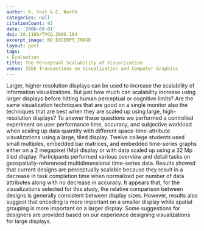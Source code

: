 ```yaml
---
author: B. Yost & C. North
categories: null
citationCount: 93
date: '2006-09-01'
doi: 10.1109/TVCG.2006.184
excerpt_image: NO_EXCERPT_IMAGE
layout: post
tags:
- Evaluation
title: The Perceptual Scalability of Visualization
venue: IEEE Transactions on Visualization and Computer Graphics
---
```

Larger, higher resolution displays can be used to increase the scalability of information visualizations. But just how much can scalability increase using larger displays before hitting human perceptual or cognitive limits? Are the same visualization techniques that are good on a single monitor also the techniques that are best when they are scaled up using large, high-resolution displays? To answer these questions we performed a controlled experiment on user performance time, accuracy, and subjective workload when scaling up data quantity with different space-time-attribute visualizations using a large, tiled display. Twelve college students used small multiples, embedded bar matrices, and embedded time-series graphs either on a 2 megapixel (Mp) display or with data scaled up using a 32 Mp tiled display. Participants performed various overview and detail tasks on geospatially-referenced multidimensional time-series data. Results showed that current designs are perceptually scalable because they result in a decrease in task completion time when normalized per number of data attributes along with no decrease in accuracy. It appears that, for the visualizations selected for this study, the relative comparison between designs is generally consistent between display sizes. However, results also suggest that encoding is more important on a smaller display while spatial grouping is more important on a larger display. Some suggestions for designers are provided based on our experience designing visualizations for large displays.
